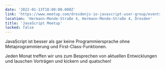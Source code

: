 ```yaml
---
date: '2022-01-13T18:00:00.000Z'
link: 'https://www.meetup.com/dresdenjs-io-javascript-user-group/events/wwdfrqydccbrb/'
location: 'Hermann-Mende-Straße 4, Hermann-Mende-Straße 4, Dresden'
title: 'JavaScript Meetup'
locked: false
---
```

JavaScript ist besser als gar keine Programmiersprache ohne Metaprogrammierung und First-Class-Funktionen.

Jeden Monat treffen wir uns zum Besprechen von aktuellen Entwicklungen und lauschen Vorträgen und kickern und quatschen!
